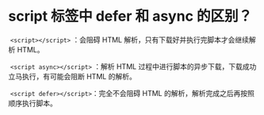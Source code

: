 # script 标签中 defer 和 async 的区别？

​	`<script></script>` ：会阻碍 HTML 解析，只有下载好并执行完脚本才会继续解析 HTML。

​	`<script async></script>` ：解析 HTML 过程中进行脚本的异步下载，下载成功立马执行，有可能会阻断 HTML 的解析。

​	`<script defer></script>`：完全不会阻碍 HTML 的解析，解析完成之后再按照顺序执行脚本。


